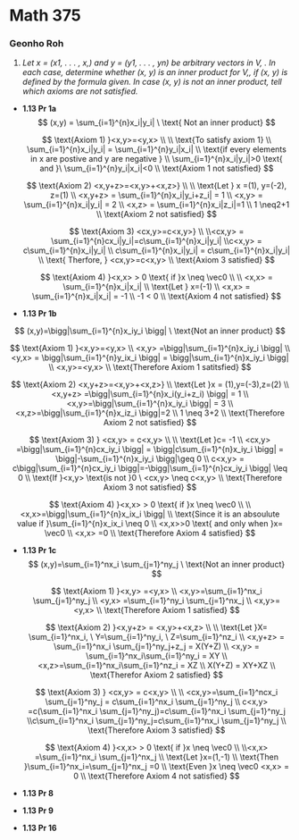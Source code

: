 # Math 375

### Geonho Roh

1. *Let x = (x1, . . . , x,) and y = (y1, . . . , yn) be arbitrary vectors in V, . In each case, determine whether (x, y) is an inner product for V,, if (x, y) is defined by the formula given. In case (x, y) is not an inner product, tell which axioms are not satisfied.*

* **1.13 Pr 1a** 
  $$
  (x,y) = \sum_{i=1}^{n}x_i|y_i| \ \text{ Not an inner product}
  $$

  $$
  \text{Axiom 1) }<x,y>=<y,x>
  \\
  \\ \text{To satisfy axiom 1}
  \\ \sum_{i=1}^{n}x_i|y_i| = \sum_{i=1}^{n}y_i|x_i| 
  \\ \text{if every elements in x are postive and y are negative } 
  \\ \sum_{i=1}^{n}x_i|y_i|>0 \text{ and }\ \sum_{i=1}^{n}y_i|x_i|<0 
  \\ \text{Axiom 1 not satisfied}
  $$

  $$
  \text{Axiom 2) <x,y+z>=<x,y>+<x,z>}
  \\
  \\ \text{Let } x =(1), y=(-2), z=(1)
  \\ <x,y+z> = \sum_{i=1}^{n}x_i|y_i+z_i| = 1 
  \\ <x,y> = \sum_{i=1}^{n}x_i|y_i| = 2
  \\ <x,z> = \sum_{i=1}^{n}x_i|z_i|=1
  \\ 1 \neq2+1
  \\ \text{Axiom 2 not satisfied}
  $$

  $$
  \text{Axiom 3) <cx,y>=c<x,y>}
  \\
  \\<cx,y> = \sum_{i=1}^{n}cx_i|y_i|=c\sum_{i=1}^{n}x_i|y_i|
  \\c<x,y> = c\sum_{i=1}^{n}x_i|y_i|
  \\ c\sum_{i=1}^{n}x_i|y_i| = c\sum_{i=1}^{n}x_i|y_i|
  \\  \text{ Therfore, } <cx,y>=c<x,y>
  \\ \text{Axiom 3 satisfied}
  $$

  $$
  \text{Axiom 4) }<x,x> > 0 \text{ if }x \neq \vec0
  \\
  \\ <x,x> =  \sum_{i=1}^{n}x_i|x_i|
  \\ \text{Let } x=(-1)
  \\ <x,x> = \sum_{i=1}^{n}x_i|x_i| = -1
  \\ -1 < 0
  \\ \text{Axiom 4 not satisfied}
  $$





* **1.13 Pr 1b** 

$$
(x,y)=\bigg|\sum_{i=1}^{n}x_iy_i \bigg| \ \text{Not an inner product}
$$

$$
\text{Axiom 1) }<x,y>=<y,x>
\\ <x,y> =\bigg|\sum_{i=1}^{n}x_iy_i \bigg|
\\ <y,x> = \bigg|\sum_{i=1}^{n}y_ix_i \bigg| = \bigg|\sum_{i=1}^{n}x_iy_i \bigg|
\\ <x,y>=<y,x>
\\ \text{Therefore Axiom 1 satitsfied}
$$

$$
\text{Axiom 2) <x,y+z>=<x,y>+<x,z>}
\\ \text{Let }x = (1),y=(-3),z=(2)
\\ <x,y+z> =\bigg|\sum_{i=1}^{n}x_i(y_i+z_i) \bigg| = 1
\\<x,y>=\bigg|\sum_{i=1}^{n}x_iy_i \bigg| = 3
\\<x,z>=\bigg|\sum_{i=1}^{n}x_iz_i \bigg|=2
\\ 1 \neq 3+2
\\ \text{Therefore Axiom 2 not satisfied}
$$

$$
\text{Axiom 3) } <cx,y> = c<x,y>
\\
\\ \text{Let }c= -1
\\ <cx,y> =\bigg|\sum_{i=1}^{n}cx_iy_i \bigg| = \bigg|c\sum_{i=1}^{n}x_iy_i \bigg| = \bigg|-\sum_{i=1}^{n}x_iy_i \bigg|\geq 0
\\ c<x,y> = c\bigg|\sum_{i=1}^{n}cx_iy_i \bigg|=-\bigg|\sum_{i=1}^{n}cx_iy_i \bigg| \leq 0
\\ \text{If }<x,y> \text{is not }0 \ <cx,y> \neq c<x,y>
\\ \text{Therefore Axiom 3 not satisfied}
$$

$$
\text{Axiom 4) }<x,x> > 0 \text{ if }x \neq \vec0
\\
\\ <x,x>=\bigg|\sum_{i=1}^{n}x_ix_i \bigg|
\\ \text{Since it is an absoulute value if }\sum_{i=1}^{n}x_ix_i \neq 0 
\\ <x,x>>0 \text{ and only when }x= \vec0 
\\ <x,x> =0
\\ \text{Therefore Axiom 4 satisfied}
$$



* **1.13 Pr 1c** 
  $$
  (x,y)=\sum_{i=1}^nx_i \sum_{j=1}^ny_j \ \text{Not an inner product}
  $$

  $$
  \text{Axiom 1) }<x,y> =<y,x>
  \\ <x,y>=\sum_{i=1}^nx_i \sum_{j=1}^ny_j 
  \\ <y,x> =\sum_{i=1}^ny_i \sum_{j=1}^nx_j
  \\ <x,y>=<y,x>
  \\ \text{Therefore Axiom 1 satisfied}
  $$

  $$
  \text{Axiom 2) }<x,y+z> = <x,y>+<x,z>
  \\
  \\ \text{Let }X= \sum_{i=1}^nx_i, \ Y=\sum_{i=1}^ny_i, \ Z=\sum_{i=1}^nz_i
  \\ <x,y+z> = \sum_{i=1}^nx_i \sum_{j=1}^ny_j+z_j = X(Y+Z)
  \\ <x,y> = \sum_{i=1}^nx_i\sum_{i=1}^ny_i = XY
  \\<x,z>=\sum_{i=1}^nx_i\sum_{i=1}^nz_i = XZ
  \\ X(Y+Z) = XY+XZ
  \\ \text{Therefor Axiom 2 satisfied}
  $$

  $$
  \text{Axiom 3) } <cx,y> = c<x,y>
  \\
  \\ <cx,y>=\sum_{i=1}^ncx_i \sum_{j=1}^ny_j = c\sum_{i=1}^nx_i \sum_{j=1}^ny_j
  \\ c<x,y> =c(\sum_{i=1}^nx_i \sum_{j=1}^ny_j)=c\sum_{i=1}^nx_i \sum_{j=1}^ny_j
  \\c\sum_{i=1}^nx_i \sum_{j=1}^ny_j=c\sum_{i=1}^nx_i \sum_{j=1}^ny_j
  \\ \text{Therefore Axiom 3 satisfied}
  $$

  $$
  \text{Axiom 4) }<x,x> > 0 \text{ if }x \neq \vec0
  \\
  \\<x,x> =\sum_{i=1}^nx_i \sum_{j=1}^nx_j
  \\ \text{Let }x=(1,-1)
  \\ \text{Then }\sum_{i=1}^nx_i=\sum_{j=1}^nx_j =0
  \\ \text{Even }x \neq \vec0 <x,x> = 0
  \\ \text{Therefore Axiom 4 not satisfied}
  $$

  

* **1.13 Pr 8** 

* **1.13 Pr 9** 

* **1.13 Pr 16**

 
